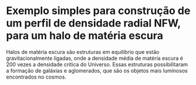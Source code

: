 # Exemplo simples para construção de um perfil de densidade radial NFW, para um halo de matéria escura

Halos de matéria escura são estruturas em equilíbrio que estão gravitacionalmente ligadas, onde a densidade média de matéria escura é $200$ vezes a densidade crítica do Universo. Essas estruturas possibilitaram a formação de galáxias e aglomerados, que são os objetos mais luminosos encontrados no cosmos.

